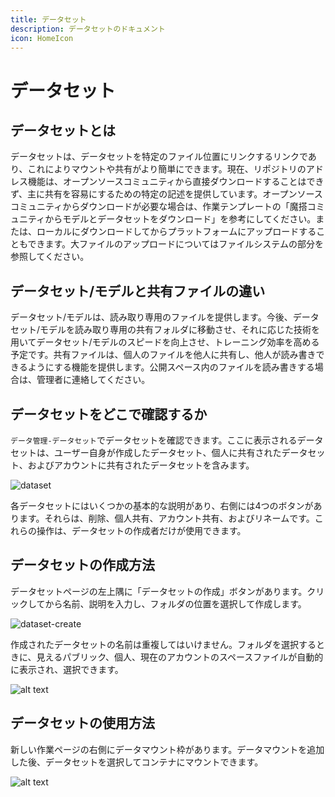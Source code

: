 ```yaml
---
title: データセット
description: データセットのドキュメント
icon: HomeIcon
---
```


# データセット

## データセットとは

データセットは、データセットを特定のファイル位置にリンクするリンクであり、これによりマウントや共有がより簡単にできます。現在、リポジトリのアドレス機能は、オープンソースコミュニティから直接ダウンロードすることはできず、主に共有を容易にするための特定の記述を提供しています。オープンソースコミュニティからダウンロードが必要な場合は、作業テンプレートの「魔搭コミュニティからモデルとデータセットをダウンロード」を参考にしてください。または、ローカルにダウンロードしてからプラットフォームにアップロードすることもできます。大ファイルのアップロードについてはファイルシステムの部分を参照してください。

## データセット/モデルと共有ファイルの違い

データセット/モデルは、読み取り専用のファイルを提供します。今後、データセット/モデルを読み取り専用の共有フォルダに移動させ、それに応じた技術を用いてデータセット/モデルのスピードを向上させ、トレーニング効率を高める予定です。共有ファイルは、個人のファイルを他人に共有し、他人が読み書きできるようにする機能を提供します。公開スペース内のファイルを読み書きする場合は、管理者に連絡してください。

## データセットをどこで確認するか

`データ管理-データセット`でデータセットを確認できます。ここに表示されるデータセットは、ユーザー自身が作成したデータセット、個人に共有されたデータセット、およびアカウントに共有されたデータセットを含みます。

![dataset](./img/dataset.webp)

各データセットにはいくつかの基本的な説明があり、右側には4つのボタンがあります。それらは、削除、個人共有、アカウント共有、およびリネームです。これらの操作は、データセットの作成者だけが使用できます。

## データセットの作成方法

データセットページの左上隅に「データセットの作成」ボタンがあります。クリックしてから名前、説明を入力し、フォルダの位置を選択して作成します。

![dataset-create](./img/dataset-create.webp)

作成されたデータセットの名前は重複してはいけません。フォルダを選択するときに、見えるパブリック、個人、現在のアカウントのスペースファイルが自動的に表示され、選択できます。

![alt text](./img/select-file.webp)

## データセットの使用方法

新しい作業ページの右側にデータマウント枠があります。データマウントを追加した後、データセットを選択してコンテナにマウントできます。

![alt text](./img/mount.webp)